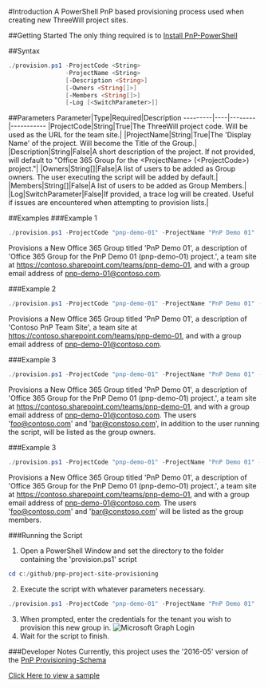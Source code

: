 #Introduction 
A PowerShell PnP based provisioning process used when creating new ThreeWill project sites.

##Getting Started
The only thing required is to [Install PnP-PowerShell](https://github.com/SharePoint/PnP-PowerShell)

##Syntax
```powershell
./provision.ps1 -ProjectCode <String> 
                -ProjectName <String> 
                [-Description <String>] 
                [-Owners <String[]>] 
                [-Members <String[]>] 
                [-Log [<SwitchParameter>]]
```
##Parameters
Parameter|Type|Required|Description
---------|----|--------|-----------
|ProjectCode|String|True|The ThreeWill project code. Will be used as the URL for the team site.|
|ProjectName|String|True|The 'Display Name' of the project. Will become the Title of the Group.|
|Description|String|False|A short description of the project. If not provided, will default to "Office 365 Group for the \<ProjectName> (\<ProjectCode>) project."|
|Owners|String[]|False|A list of users to be added as Group owners. The user executing the script will be added by default.|
|Members|String[]|False|A list of users to be added as Group Members.|
|Log|SwitchParameter|False|If provided, a trace log will be created. Useful if issues are encountered when attempting to provision lists.|


##Examples
###Example 1
```powershell
./provision.ps1 -ProjectCode "pnp-demo-01" -ProjectName "PnP Demo 01" 
```
Provisions a New Office 365 Group titled 'PnP Demo 01', a description of 'Office 365 Group for the PnP Demo 01 (pnp-demo-01) project.', a team site at https://contoso.sharepoint.com/teams/pnp-demo-01, and with a group email address of pnp-demo-01@contoso.com.

###Example 2
```powershell
./provision.ps1 -ProjectCode "pnp-demo-01" -ProjectName "PnP Demo 01" -Description "Contoso PnP Team Site" 
```
Provisions a New Office 365 Group titled 'PnP Demo 01', a description of 'Contoso PnP Team Site', a team site at https://contoso.sharepoint.com/teams/pnp-demo-01, and with a group email address of pnp-demo-01@contoso.com.

###Example 3
```powershell
./provision.ps1 -ProjectCode "pnp-demo-01" -ProjectName "PnP Demo 01" -Owners "foo@contoso.com", "bar@contoso.com"
```
Provisions a New Office 365 Group titled 'PnP Demo 01', a description of 'Office 365 Group for the PnP Demo 01 (pnp-demo-01) project.', a team site at https://contoso.sharepoint.com/teams/pnp-demo-01, and with a group email address of pnp-demo-01@contoso.com. The users 'foo@contoso.com' and 'bar@constoso.com', in addition to the user running the script, will be listed as the group owners.

###Example 3
```powershell
./provision.ps1 -ProjectCode "pnp-demo-01" -ProjectName "PnP Demo 01" -Members "foo@contoso.com", "bar@contoso.com"
```
Provisions a New Office 365 Group titled 'PnP Demo 01', a description of 'Office 365 Group for the PnP Demo 01 (pnp-demo-01) project.', a team site at https://contoso.sharepoint.com/teams/pnp-demo-01, and with a group email address of pnp-demo-01@contoso.com. The users 'foo@contoso.com' and 'bar@constoso.com' will be listed as the group members.


###Running the Script
1. Open a PowerShell Window and set the directory to the folder containing the 'provision.ps1' script
```powershell
cd c:/github/pnp-project-site-provisioning
```
2. Execute the script with whatever parameters necessary.
```powershell
./provision.ps1 -ProjectCode "pnp-demo-01" -ProjectName "PnP Demo 01"
```
3. When prompted, enter the credentials for the tenant you wish to provision this new group in.
![Microsoft Graph Login][msgraph-login]
4. Wait for the script to finish.

###Developer Notes
Currently, this project uses the '2016-05' version of the [PnP Provisioning-Schema](https://github.com/SharePoint/PnP-Provisioning-Schema)

[Click Here to view a sample](https://github.com/SharePoint/PnP-Provisioning-Schema/blob/master/Samples/ProvisioningSchema-2016-05-FullSample-02.xml) 

[msgraph-login]: https://github.com/threewill/pnp-project-site-provisioning/blob/master/images/pnp-msgraph-login.jpg "Microsoft Graph Login Window"

